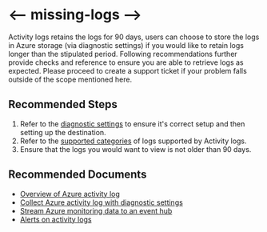 <properties 
    pageTitle="I cannot find logs for an expected event"
    description="I cannot find logs for an expected event"
    service="microsoft.insights"
    resource=""
    authors="shilpasharmaAM"
    ms.author="shilsha"
    selfHelpType="generic"
    articleId="activitylog-missing-logs"
    productPesIds="16251"
    supportTopicIds="32684695"
    cloudEnvironments="public, Fairfax, usnat, ussec"
     ownershipId="AzureMonitoring_AzureMetrics"
/>

# <-- missing-logs -->

Activity logs retains the logs for 90 days, users can choose to store the logs in Azure storage (via diagnostic settings) if you would like to retain logs longer than the stipulated period. Following recommendations further provide checks and reference to ensure you are able to retrieve logs as expected. Please proceed to create a support ticket if your problem falls outside of the scope mentioned here.


## **Recommended Steps**

1. Refer to the [diagnostic settings](https://docs.microsoft.com/azure/azure-monitor/platform/diagnostic-settings) to ensure it's correct setup and then setting up the destination.
1. Refer to the [supported categories](https://docs.microsoft.com/azure/azure-monitor/platform/activity-log-schema#next-steps) of logs supported by Activity logs.
1. Ensure that the logs you would want to view is not older than 90 days.

## **Recommended Documents**

* [Overview of Azure activity log](https://docs.microsoft.com/azure/azure-monitor/platform/activity-logs-overview)
* [Collect Azure activity log with diagnostic settings](https://docs.microsoft.com/azure/azure-monitor/platform/diagnostic-settings-subscription)
* [Stream Azure monitoring data to an event hub](https://docs.microsoft.com/azure/azure-monitor/platform/stream-monitoring-data-event-hubs)
* [Alerts on activity logs](https://docs.microsoft.com/azure/azure-monitor/platform/activity-log-alerts)
